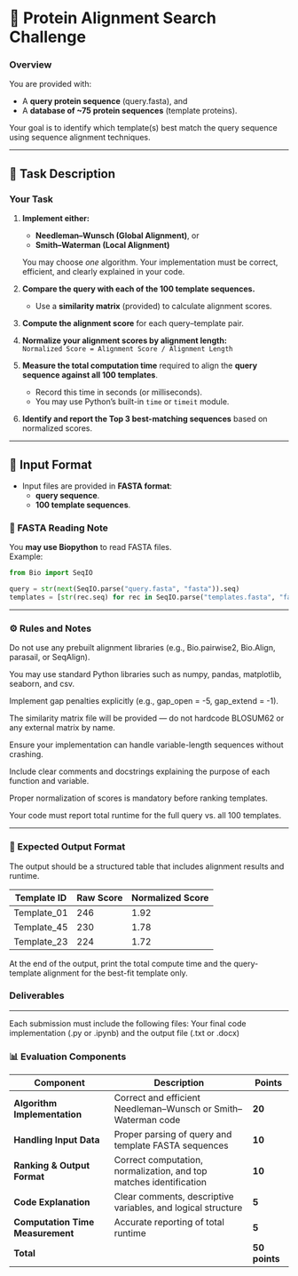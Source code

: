 # 🧬 Protein Alignment Search Challenge

### Overview
You are provided with:
- A **query protein sequence** (query.fasta), and  
- A **database of ~75 protein sequences** (template proteins).  

Your goal is to identify which template(s) best match the query sequence using sequence alignment techniques.

---

## 🧠 Task Description

### Your Task
1. **Implement either:**
   - **Needleman–Wunsch (Global Alignment)**, or  
   - **Smith–Waterman (Local Alignment)**  

   You may choose *one* algorithm. Your implementation must be correct, efficient, and clearly explained in your code.

2. **Compare the query with each of the 100 template sequences.**
   - Use a **similarity matrix** (provided) to calculate alignment scores.  

3. **Compute the alignment score** for each query–template pair.

4. **Normalize your alignment scores by alignment length:**  
`Normalized Score = Alignment Score / Alignment Length`

5. **Measure the total computation time** required to align the **query sequence against all 100 templates**.  
   - Record this time in seconds (or milliseconds).  
   - You may use Python’s built-in `time` or `timeit` module.

6. **Identify and report the Top 3 best-matching sequences** based on normalized scores.

---

## 📂 Input Format
- Input files are provided in **FASTA format**:
  - **query sequence**.
  - **100 template sequences**.

### 🔹 FASTA Reading Note
You **may use Biopython** to read FASTA files.  
Example:

```python
from Bio import SeqIO

query = str(next(SeqIO.parse("query.fasta", "fasta")).seq)
templates = [str(rec.seq) for rec in SeqIO.parse("templates.fasta", "fasta")]
```
---
### ⚙️ Rules and Notes
Do not use any prebuilt alignment libraries (e.g., Bio.pairwise2, Bio.Align, parasail, or SeqAlign).

You may use standard Python libraries such as numpy, pandas, matplotlib, seaborn, and csv.

Implement gap penalties explicitly (e.g., gap_open = -5, gap_extend = -1).

The similarity matrix file will be provided — do not hardcode BLOSUM62 or any external matrix by name.

Ensure your implementation can handle variable-length sequences without crashing.

Include clear comments and docstrings explaining the purpose of each function and variable.

Proper normalization of scores is mandatory before ranking templates.

Your code must report total runtime for the full query vs. all 100 templates.

---

### 🧾 Expected Output Format

The output should be a structured table that includes alignment results and runtime.

| Template ID | Raw Score | Normalized Score |
|--------------|------------|------------------|
| Template_01 | 246 | 1.92 |
| Template_45 | 230 | 1.78 |
| Template_23 | 224 | 1.72 |

At the end of the output, print the total compute time and the query-template alignment for the best-fit template only.

### Deliverables
---
Each submission must include the following files: Your final code implementation (.py or .ipynb) and the output file (.txt or .docx)

### 📊 Evaluation Components

| Component | Description | Points |
|------------|-------------|--------|
| **Algorithm Implementation** | Correct and efficient Needleman–Wunsch or Smith–Waterman code | **20** |
| **Handling Input Data** | Proper parsing of query and template FASTA sequences | **10** |
| **Ranking & Output Format** | Correct computation, normalization, and top matches identification | **10** |
| **Code Explanation** | Clear comments, descriptive variables, and logical structure | **5** |
| **Computation Time Measurement** | Accurate reporting of total runtime | **5** |
| **Total** | | **50 points** |
